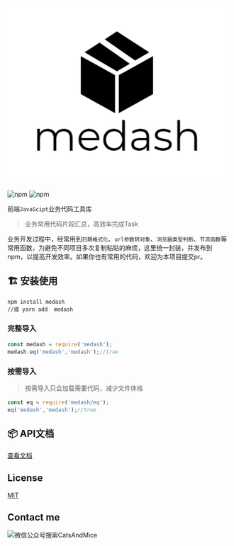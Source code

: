 <img src="./docs/medash.png" style="height:400px;">    

![npm](https://img.shields.io/npm/v/medash)
![npm](https://img.shields.io/npm/dt/medash)   

 

前端`JavaScipt`业务代码工具库

> 业务常用代码片段汇总，高效率完成Task

业务开发过程中，经常用到`日期格式化`、`url参数转对象`、`浏览器类型判断`、`节流函数`等常用函数，为避免不同项目多次复制粘贴的麻烦，这里统一封装，并发布到npm，以提高开发效率。如果你也有常用的代码，欢迎为本项目提交pr。

## :building_construction:  安装使用

```shell
npm install medash
//或 yarn add  medash
```

### 完整导入

```js
const medash = require('medash');
medash.eq('medash','medash');//true
```

### 按需导入

> 按需导入只会加载需要代码，减少文件体格

```js
const eq = require('medash/eq');
eq('medash','medash');//true
```

## :package:  API文档

[查看文档](https://catsandmice.github.io/medash/#/) 


## License

[MIT](http://opensource.org/licenses/MIT) 


## Contact me 

<img alt="微信公众号搜索CatsAndMice" src = 'https://i.bmp.ovh/imgs/2021/10/cd69e46c3bdc6ee3.png' width="500"/>

